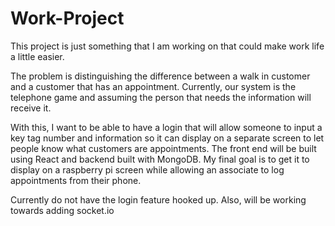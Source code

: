 # Work-Project

This project is just something that I am working on that could make work life a little easier. 

The problem is distinguishing the difference between a walk in customer and a customer that has an appointment.  Currently, our system is the telephone game and assuming the person that needs the information will receive it.

With this, I want to be able to have a login that will allow someone to input a key tag number and information so it can display on a separate screen to let people know what customers are appointments.  The front end will be built using React and backend built with MongoDB.  My final goal is to get it to display on a raspberry pi screen while allowing an associate to log appointments from their phone.

Currently do not have the login feature hooked up.  Also, will be working towards adding socket.io
